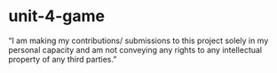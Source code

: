 # unit-4-game


“I am making my contributions/ submissions to this project solely in my personal capacity and am not conveying any rights to any intellectual property of any third parties.”

